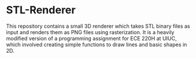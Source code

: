 # STL-Renderer

This repository contains a small 3D renderer which takes STL binary files as input and renders them as PNG files using rasterization. It is a heavily modified version of a programming assignment for ECE 220H at UIUC, which involved creating simple functions to draw lines and basic shapes in 2D. 
